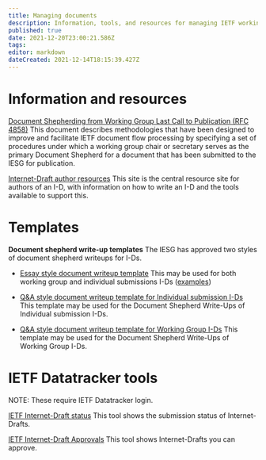 ```yaml
---
title: Managing documents
description: Information, tools, and resources for managing IETF working group documents
published: true
date: 2021-12-20T23:00:21.586Z
tags: 
editor: markdown
dateCreated: 2021-12-14T18:15:39.427Z
---
```


# Information and resources

[Document Shepherding from Working Group Last Call to Publication (RFC 4858)](https://www.rfc-editor.org/rfc/rfc4858.html)
This document describes methodologies that have been designed to improve and facilitate IETF document flow processing by specifying a set of procedures under which a working group chair or secretary serves as the primary Document Shepherd for a document that has been submitted to the IESG for publication.
   
[Internet-Draft author resources](https://authors.ietf.org)
This site is the central resource site for authors of an I-D, with information on how to write an I-D and the tools available to support this.


# Templates

**Document shepherd write-up templates**
The IESG has approved two styles of document shepherd writeups for I-Ds.

- [Essay style document writeup template](documents/essay-style-writeup-template)
This may be used for both working group and individual submissions I-Ds ([examples](https://trac.ietf.org/trac/iesg/wiki/WriteupAlternateExamples))

- [Q&A style document writeup template for Individual submission I-Ds](documents/qa-style-writeup-individual-template)
This template may be used for the Document Shepherd Write-Ups of Individual submission I-Ds.

- [Q&A style document writeup template for Working Group I-Ds](documents/qa-style-writeup-wg-template)
This template may be used for the Document Shepherd Write-Ups of Working Group I-Ds.

# IETF Datatracker tools
NOTE: These require IETF Datatracker login.

[IETF Internet-Draft status](https://datatracker.ietf.org/submit/status/)
This tool shows the submission status of Internet-Drafts.

[IETF Internet-Draft Approvals](https://datatracker.ietf.org/submit/approvals/)
This tool shows Internet-Drafts you can approve.